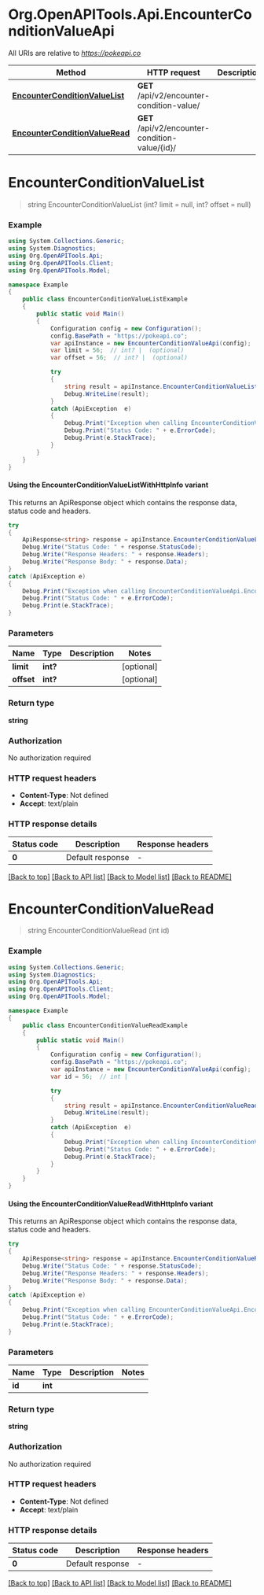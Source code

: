 # Org.OpenAPITools.Api.EncounterConditionValueApi

All URIs are relative to *https://pokeapi.co*

| Method | HTTP request | Description |
|--------|--------------|-------------|
| [**EncounterConditionValueList**](EncounterConditionValueApi.md#encounterconditionvaluelist) | **GET** /api/v2/encounter-condition-value/ |  |
| [**EncounterConditionValueRead**](EncounterConditionValueApi.md#encounterconditionvalueread) | **GET** /api/v2/encounter-condition-value/{id}/ |  |

<a name="encounterconditionvaluelist"></a>
# **EncounterConditionValueList**
> string EncounterConditionValueList (int? limit = null, int? offset = null)



### Example
```csharp
using System.Collections.Generic;
using System.Diagnostics;
using Org.OpenAPITools.Api;
using Org.OpenAPITools.Client;
using Org.OpenAPITools.Model;

namespace Example
{
    public class EncounterConditionValueListExample
    {
        public static void Main()
        {
            Configuration config = new Configuration();
            config.BasePath = "https://pokeapi.co";
            var apiInstance = new EncounterConditionValueApi(config);
            var limit = 56;  // int? |  (optional) 
            var offset = 56;  // int? |  (optional) 

            try
            {
                string result = apiInstance.EncounterConditionValueList(limit, offset);
                Debug.WriteLine(result);
            }
            catch (ApiException  e)
            {
                Debug.Print("Exception when calling EncounterConditionValueApi.EncounterConditionValueList: " + e.Message);
                Debug.Print("Status Code: " + e.ErrorCode);
                Debug.Print(e.StackTrace);
            }
        }
    }
}
```

#### Using the EncounterConditionValueListWithHttpInfo variant
This returns an ApiResponse object which contains the response data, status code and headers.

```csharp
try
{
    ApiResponse<string> response = apiInstance.EncounterConditionValueListWithHttpInfo(limit, offset);
    Debug.Write("Status Code: " + response.StatusCode);
    Debug.Write("Response Headers: " + response.Headers);
    Debug.Write("Response Body: " + response.Data);
}
catch (ApiException e)
{
    Debug.Print("Exception when calling EncounterConditionValueApi.EncounterConditionValueListWithHttpInfo: " + e.Message);
    Debug.Print("Status Code: " + e.ErrorCode);
    Debug.Print(e.StackTrace);
}
```

### Parameters

| Name | Type | Description | Notes |
|------|------|-------------|-------|
| **limit** | **int?** |  | [optional]  |
| **offset** | **int?** |  | [optional]  |

### Return type

**string**

### Authorization

No authorization required

### HTTP request headers

 - **Content-Type**: Not defined
 - **Accept**: text/plain


### HTTP response details
| Status code | Description | Response headers |
|-------------|-------------|------------------|
| **0** | Default response |  -  |

[[Back to top]](#) [[Back to API list]](../README.md#documentation-for-api-endpoints) [[Back to Model list]](../README.md#documentation-for-models) [[Back to README]](../README.md)

<a name="encounterconditionvalueread"></a>
# **EncounterConditionValueRead**
> string EncounterConditionValueRead (int id)



### Example
```csharp
using System.Collections.Generic;
using System.Diagnostics;
using Org.OpenAPITools.Api;
using Org.OpenAPITools.Client;
using Org.OpenAPITools.Model;

namespace Example
{
    public class EncounterConditionValueReadExample
    {
        public static void Main()
        {
            Configuration config = new Configuration();
            config.BasePath = "https://pokeapi.co";
            var apiInstance = new EncounterConditionValueApi(config);
            var id = 56;  // int | 

            try
            {
                string result = apiInstance.EncounterConditionValueRead(id);
                Debug.WriteLine(result);
            }
            catch (ApiException  e)
            {
                Debug.Print("Exception when calling EncounterConditionValueApi.EncounterConditionValueRead: " + e.Message);
                Debug.Print("Status Code: " + e.ErrorCode);
                Debug.Print(e.StackTrace);
            }
        }
    }
}
```

#### Using the EncounterConditionValueReadWithHttpInfo variant
This returns an ApiResponse object which contains the response data, status code and headers.

```csharp
try
{
    ApiResponse<string> response = apiInstance.EncounterConditionValueReadWithHttpInfo(id);
    Debug.Write("Status Code: " + response.StatusCode);
    Debug.Write("Response Headers: " + response.Headers);
    Debug.Write("Response Body: " + response.Data);
}
catch (ApiException e)
{
    Debug.Print("Exception when calling EncounterConditionValueApi.EncounterConditionValueReadWithHttpInfo: " + e.Message);
    Debug.Print("Status Code: " + e.ErrorCode);
    Debug.Print(e.StackTrace);
}
```

### Parameters

| Name | Type | Description | Notes |
|------|------|-------------|-------|
| **id** | **int** |  |  |

### Return type

**string**

### Authorization

No authorization required

### HTTP request headers

 - **Content-Type**: Not defined
 - **Accept**: text/plain


### HTTP response details
| Status code | Description | Response headers |
|-------------|-------------|------------------|
| **0** | Default response |  -  |

[[Back to top]](#) [[Back to API list]](../README.md#documentation-for-api-endpoints) [[Back to Model list]](../README.md#documentation-for-models) [[Back to README]](../README.md)

